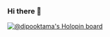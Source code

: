 ### Hi there 👋

<!--
**dipooktama/dipooktama** is a ✨ _special_ ✨ repository because its `README.md` (this file) appears on your GitHub profile.

Here are some ideas to get you started:

- 🔭 I’m currently working on ...
- 🌱 I’m currently learning ...
- 👯 I’m looking to collaborate on ...
- 🤔 I’m looking for help with ...
- 💬 Ask me about ...
- 📫 How to reach me: ...
- 😄 Pronouns: ...
- ⚡ Fun fact: ...
-->

[![@dipooktama's Holopin board](https://holopin.io/api/user/board?user=dipooktama)](https://holopin.io/@dipooktama)

